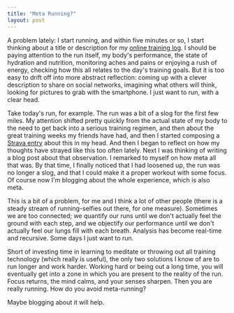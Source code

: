```yaml
---
title: "Meta Running?"
layout: post
---
```


A problem lately: I start running, and within five minutes or so, I start thinking about a title or description for my [online training log][Strava]. I should be paying attention to the run itself, my body's performance, the state of hydration and nutrition, monitoring aches and pains or enjoying a rush of energy, checking how this all relates to the day's training goals. But it is too easy to drift off into more abstract reflection: coming up with a clever description to share on social networks, imagining what others will think, looking for pictures to grab with the smartphone. I just want to run, with a clear head.

Take today's run, for example. The run was a bit of a slog for the first few miles. My attention shifted pretty quickly from the actual state of my body to the need to get back into a serious training regimen, and then about the great training weeks my friends have had, and then I started composing a [Strava entry][] about this in my head. And then I began to reflect on how my thoughts have strayed like this too often lately. Next I was thinking of writing a blog post about that observation. I remarked to myself on how meta all that was. By that time, I finally noticed that I had loosened up, the run was no longer a slog, and that I could make it a proper workout with some focus. Of course now I'm blogging about the whole experience, which is also meta.

This is a bit of a problem, for me and I think a lot of other people (there is a steady stream of running-selfies out there, for one measure). Sometimes we are too connected; we quantify our runs until we don't actually feel the ground with each step, and we objectify our performance until we don't actually feel our lungs fill with each breath. Analysis has become real-time and recursive. Some days I just want to run.

Short of investing time in learning to meditate or throwing out all training technology (which really is useful), the only two solutions I know of are to run longer and work harder. Working hard or being out a long time, you will eventually get into a zone in which you are present to the reality of the run. Focus returns, the mind calms, and your senses sharpen. Then you are really running. How do you avoid meta-running?

Maybe blogging about it will help.

[Strava]: https://www.strava.com/athletes/mmertsock
[Strava entry]: https://www.strava.com/activities/268874093
